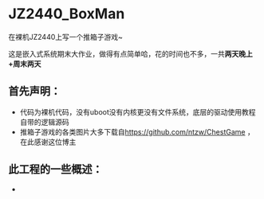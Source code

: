 # JZ2440_BoxMan
在裸机JZ2440上写一个推箱子游戏~

这是嵌入式系统期末大作业，做得有点简单哈，花的时间也不多，一共**两天晚上+周末两天**

## 首先声明：  
* 代码为裸机代码，没有uboot没有内核更没有文件系统，底层的驱动使用教程自带的逻辑源码  
* 推箱子游戏的各类图片大多下载自<https://github.com/ntzw/ChestGame> ，在此感谢这位博主

## 此工程的一些概述：
* 
